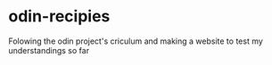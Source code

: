 # odin-recipies
Folowing the odin project's criculum and making a website to test my understandings so far
